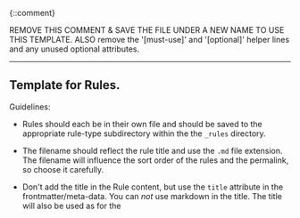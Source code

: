 {::comment}

REMOVE THIS COMMENT & SAVE THE FILE UNDER A NEW NAME TO USE THIS TEMPLATE.
ALSO remove the '[must-use]' and '[optional]' helper lines and any unused optional attributes.

---------------------------
Template for Rules.
---------------------------

Guidelines:

- Rules should each be in their own file and should be saved to the appropriate rule-type subdirectory
  within the the `_rules` directory.

- The filename should reflect the rule title and use the `.md` file extension.
  The filename will influence the sort order of the rules and the permalink, so choose it carefully.

- Don't add the title in the Rule content, but use the `title` attribute in the frontmatter/meta-data.
  You can *not* use markdown in the title.
  The title will also be used as for the <title> tag for the page.
  
- To use a custom (shorter) rule title in the menu, set the `menutitle:` attribute.

- Individual pages will be generated for each Rule and links to these will automatically be included
  in the menu, the Rule Type index page and the sitemap.
  
- You can optional set the `minphp` and/or `maxphp` attributes to the minimum/maximum PHP version the rule
  is applicable to. If either of these are set, this information will be displayed as meta data just under
  the rule title.

{:/comment}
---
[must-use]
title:       The Page Title in Titlecase

[optional]
minphp:      5.0
maxphp:      5.3
menutitle:   Shorter title for use in the menu
description: Meta description for use in the <meta> header
sitemap:
    lastmod:    2014-01-23
    priority:   0.5
    changefreq: 'monthly'
    exclude:    false
---

Some explanation of the rule.

You can use all normal [GitHub flavoured markdown syntaxes](https://guides.github.com/features/mastering-markdown/).

However for multi-line code samples this syntax is needed to make the syntax highlighting work - don't forget to make sure that the code sample starts with `<?php` !

{% highlight php %}
<?php
// some example PHP code

{% endhighlight %}


There are also a number of variables available for use in all documents. It is strongly advised to use these when appropriate.
- {{site.clearphp.url}}: http://clearphp.io, i.e. the site url
- {{site.clearphp.title}}: Fallback title for the <title> tag if no `title` is set in the Frontmatter at the top of a file.
- {{site.clearphp.description}}: Fallback for the <meta name="description"> header tag if no `description` is set in the Frontmatter at the top of the file.
- {{site.clearphp.logo}}: --to be determined--, the url to the logo file
- {{site.clearphp.github}}: https://github.com/dseguy/clearPHP/
- {{site.clearphp.owner}}: "Damien Seguy"
- {{site.clearphp.ownerurl}}: http://www.exakat.io/
- {{site.clearphp.twnick}}: exakat
- {{site.clearphp.twhash}}: ClearPHP


Additionally attributes you set in the Frontmatter can be accessed via {{page.attribute}}. So if you want to use the minimum PHP version in the page content as you've set as `minphp` attribute, you can use `{{page.minphp}}` to do so.


More rule details

{% highlight php %}
<?php
// another example

{% endhighlight %}


### Rule Details

The following patterns are considered warnings:

{% highlight php %}
<?php
// Code which will be flagged

{% endhighlight %}{: .warning }


The following patterns are not considered warnings:

{% highlight php %}
<?php
// Code which is ok

{% endhighlight %}{: .ok }


The following patterns are considered legit:

{% highlight php %}
<?php
// Code which is good

{% endhighlight %}{: .good }



#### Options



### When Not To Use This Rule

Use details


### Further Reading

* []()


#### Related rules => this is a subheading under "Further Reading", if there are no "Further Reading" links, but there are "Related Rules", do not remove the "Further Reading" header

* [Rule Title]



[Rule Title]: {{ '/ruletype-subdirectory/rule-file-name-without-md/' | prepend: site.clearphp.url }}
